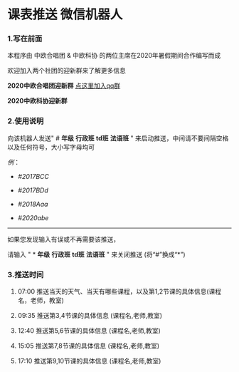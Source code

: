 # 课表推送 微信机器人

### 1.写在前面

本程序由 中欧合唱团 & 中欧科协 的两位主席在2020年暑假期间合作编写而成

欢迎加入两个社团的迎新群来了解更多信息

**2020中欧合唱团迎新群** [点这里加入qq群](https://qm.qq.com/cgi-bin/qm/qr?k=6C9a4ZK238xeSyhPQfJJUlCFxDWuwSFH&authKey=OfsfYt8fayNh2gVRQaIr1A7Hc6EJokbzVZBqssExM+EvLr+tRq60gRL4Y8NiYvhY&noverify=0)

**2020中欧科协迎新群**

### 2.使用说明

向该机器人发送" # **年级** **行政班** **td班** **法语班** " 来启动推送，中间请不要间隔空格以及任何符号，大小写字母均可

*例*：

+ *#2017BCC*

+ *#2017BDd*

+ *#2018Aaa*

+ *#2020abe*

----

如果您发现输入有误或不再需要该推送，

请输入 " * **年级** **行政班** **td班** **法语班** " 来关闭推送 (将“#”换成“*”)

### 3.推送时间

1. 07:00 推送当天的天气、当天有哪些课程，以及第1,2节课的具体信息(课程名，老师，教室)

2. 09:35 推送第3,4节课的具体信息 (课程名,老师,教室)

3. 12:40 推送第5,6节课的具体信息 (课程名,老师,教室)

4. 15:05 推送第7,8节课的具体信息 (课程名,老师,教室)

5. 17:10 推送第9,10节课的具体信息 (课程名,老师,教室)